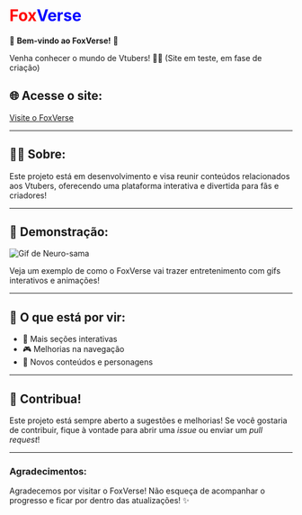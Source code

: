 # <span style="color: rgb(255 3 3);">Fox</span><span style="color: blue;">Verse</span>

🎉 **Bem-vindo ao FoxVerse!** 🎉

Venha conhecer o mundo de Vtubers! 🌟🚀
(Site em teste, em fase de criação)

## 🌐 Acesse o site:
[Visite o FoxVerse](https://arhalfox.github.io/FoxVerse/)

---

## 🧑‍💻 Sobre:
Este projeto está em desenvolvimento e visa reunir conteúdos relacionados aos Vtubers, oferecendo uma plataforma interativa e divertida para fãs e criadores!

---

## 🎥 Demonstração:

![Gif de Neuro-sama](https://media.tenor.com/X7fT2jSqMBAAAAAj/finger-spin-neuro-sama.gif)

Veja um exemplo de como o FoxVerse vai trazer entretenimento com gifs interativos e animações!

---

## 🚧 O que está por vir:
- 🌟 Mais seções interativas
- 🎮 Melhorias na navegação
- 🎤 Novos conteúdos e personagens

---

## 🔧 Contribua!
Este projeto está sempre aberto a sugestões e melhorias! Se você gostaria de contribuir, fique à vontade para abrir uma *issue* ou enviar um *pull request*!

---

### Agradecimentos:
Agradecemos por visitar o FoxVerse! Não esqueça de acompanhar o progresso e ficar por dentro das atualizações! ✨

